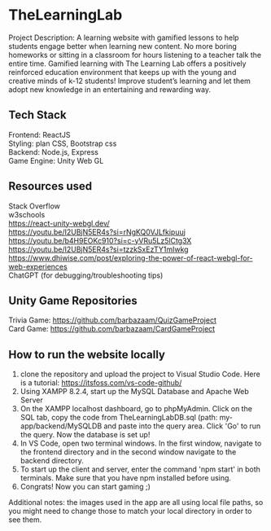 # TheLearningLab

Project Description: A learning website with gamified lessons to help students engage better when learning new content. No more boring homeworks or sitting in a classroom for hours listening to a teacher talk the entire time. Gamified learning with The Learning Lab offers a positively reinforced education environment that keeps up with the young and creative minds of k-12 students! Improve student’s learning and let them adopt new knowledge in an entertaining and rewarding way.

## Tech Stack 

Frontend: ReactJS  
Styling: plan CSS, Bootstrap css  
Backend: Node.js, Express  
Game Engine: Unity Web GL  

## Resources used 

Stack Overflow  
w3schools  
https://react-unity-webgl.dev/  
https://youtu.be/I2UBjN5ER4s?si=rNgKQ0VJLfkipuuj  
https://youtu.be/b4H9EOKc910?si=c-yVRu5Lz5lCtg3X  
https://youtu.be/I2UBjN5ER4s?si=tzzkSxEzTY1mIwkg  
https://www.dhiwise.com/post/exploring-the-power-of-react-webgl-for-web-experiences  
ChatGPT (for debugging/troubleshooting tips)  

## Unity Game Repositories

Trivia Game: https://github.com/barbazaam/QuizGameProject  
Card Game: https://github.com/barbazaam/CardGameProject  

## How to run the website locally

1. clone the repository and upload the project to Visual Studio Code. Here is a tutorial: https://itsfoss.com/vs-code-github/    
2. Using XAMPP 8.2.4, start up the MySQL Database and Apache Web Server  
3. On the XAMPP localhost dashboard, go to phpMyAdmin. Click on the SQL tab, copy the code from TheLearningLabDB.sql (path: my-app/backend/MySQLDB and paste into the query area. Click 'Go' to run the query. Now the database is set up!  
4. In VS Code, open two terminal windows. In the first window, navigate to the frontend directory and in the second window navigate to the backend directory.  
5. To start up the client and server, enter the command 'npm start' in both terminals. Make sure that you have npm installed before using.  
6. Congrats! Now you can start gaming ;)  

Additional notes: the images used in the app are all using local file paths, so you might need to change those to match your local directory in order to see them.





